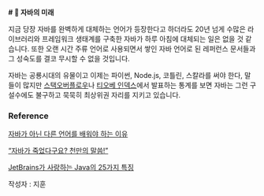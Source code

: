 **# 🚀 자바의 미래**



지금 당장 자바를 완벽하게 대체하는 언어가 등장한다고 하더라도 20년 넘게 수많은 라이브러리와 프레임워크 생태계를 구축한 자바가 하루 아침에 대체되는 일은 없을 것 같습니다. 또한 오랜 시간 주류 언어로 사용되면서 쌓인 자바 언어로 된 레퍼런스 문서들과 그 성숙도를 결코 무시할 수 없을 것입니다.

 자바는 공룡시대의 유물이고 이제는 파이썬, Node.js, 코틀린, 스칼라를 써야 한다, 말들이 많지만 [스택오버플로우](https://insights.stackoverflow.com/survey/2019#technology)나 [티오베 인덱스](https://www.tiobe.com/tiobe-index/)에서 발표하는 통계를 보면 자바는 그런 구설수에도 불구하고 묵묵히 최상위권 자리를 지키고 있습니다.



### Reference 

[자바가 아닌 다른 언어를 배워야 하는 이유](https://okky.kr/article/275470) 

[“자바가 죽었다구요? 천만의 말씀!”](https://www.oracle.com/assets/media-02-3958686.pdf)

[JetBrains가 사랑하는 Java의 25가지 특징](https://blog.jetbrains.com/ko/2020/05/25/25-things-we-love-about-java-ko/)

작성자 : 지훈
